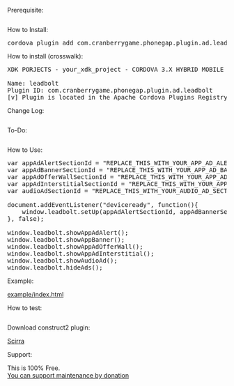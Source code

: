 Prerequisite:

<pre>
</pre>

How to Install:

<pre>
cordova plugin add com.cranberrygame.phonegap.plugin.ad.leadbolt
</pre>

How to install (crosswalk):

<pre>
XDK PORJECTS - your_xdk_project - CORDOVA 3.X HYBRID MOBILE APP SETTINGS - PLUGINS AND PERMISSIONS - Third Party Plugins - Add a Third Party Plugin - Get Plugin from the Web -

Name: leadbolt
Plugin ID: com.cranberrygame.phonegap.plugin.ad.leadbolt
[v] Plugin is located in the Apache Cordova Plugins Registry
</pre>

Change Log:

<pre>
</pre>

To-Do:

<pre>
</pre>	

How to Use:

<pre>
var appAdAlertSectionId = "REPLACE_THIS_WITH_YOUR_APP_AD_ALERT_SECTION_ID";
var appAdBannerSectionId = "REPLACE_THIS_WITH_YOUR_APP_AD_BANNER_SECTION_ID";
var appAdOfferWallSectionId = "REPLACE_THIS_WITH_YOUR_APP_AD_OFFER_WALL_SECTION_ID";
var appAdInterstitialSectionId = "REPLACE_THIS_WITH_YOUR_APP_AD_INTERSTITIAL_SECTION_ID";
var audioAdSectionId = "REPLACE_THIS_WITH_YOUR_AUDIO_AD_SECTION_ID";

document.addEventListener("deviceready", function(){
	window.leadbolt.setUp(appAdAlertSectionId, appAdBannerSectionId, appAdOfferWallSectionId, appAdInterstitialSectionId, audioAdSectionId);
}, false);

window.leadbolt.showAppAdAlert();
window.leadbolt.showAppBanner();
window.leadbolt.showAppAdOfferWall();
window.leadbolt.showAppAdInterstitial();
window.leadbolt.showAudioAd();
window.leadbolt.hideAds();
</pre>

Example:

<a href="https://github.com/cranberrygame/com.cranberrygame.phonegap.plugin.ad.leadbolt/blob/master/example/index.html">example/index.html</a>

How to test:

<pre>
</pre>

Download construct2 plugin:

<a href="https://www.scirra.com/">Scirra</a>

Support:

This is 100% Free.<br>
<a href="https://www.paypal.com/cgi-bin/webscr?cmd=_donations&business=F9MJ2UY9EKXRN&lc=KR&item_name=Phonegap%20leadbolt%20plugin%20donation&currency_code=USD&bn=PP%2dDonationsBF%3abtn_donateCC_LG%2egif%3aNonHosted">You can support maintenance by donation</a>
